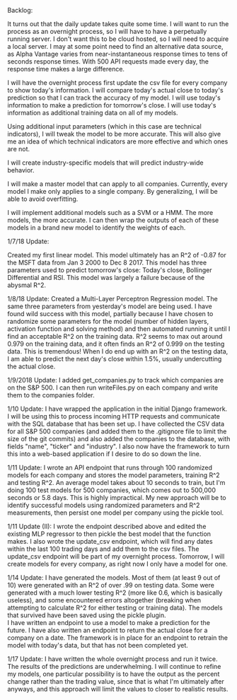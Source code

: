 Backlog:

It turns out that the daily update takes quite some time.  I will want to run the process as an overnight process, so I will have to have a perpetually running server.  I don't want this to be cloud hosted, so I will need to acquire a local server.  I may at some point need to find an alternative data source, as Alpha Vantage varies from near-instantaneous response times to tens of seconds response times.  With 500 API requests made every day, the response time makes a large difference.

I will have the overnight process first update the csv file for every company to show today's information.  I will compare today's actual close to today's prediction so that I can track the accuracy of my model.  I will use today's information to make a prediction for tomorrow's close.  I will use today's information as additional training data on all of my models.

Using additional input parameters (which in this case are technical indicators), I will tweak the model to be more accurate.  This will also give me an idea of which technical indicators are more effective and which ones are not.

I will create industry-specific models that will predict industry-wide behavior.

I will make a master model that can apply to all companies.  Currently, every model I make only applies to a single company.  By generalizing, I will be able to avoid overfitting.

I will implement additional models such as a SVM or a HMM.  The more models, the more accurate.  I can then wrap the outputs of each of these models in a brand new model to identify the weights of each.

1/7/18 Update:

Created my first linear model.  This model ultimately has an R^2 of -0.87 for the MSFT data from Jan 3 2000 to Dec 8 2017.  This model has three parameters used to predict tomorrow's close: Today's close, Bollinger Differential and RSI.  This model was largely a failure because of the abysmal R^2.  

1/8/18 Update:
Created a Multi-Layer Perceptron Regression model.  The same three parameters from yesterday's model are being used.  I have found wild success with this model, partially because I have chosen to randomize some parameters for the model (number of hidden layers, activation function and solving method) and then automated running it until I find an acceptable R^2 on the training data.  R^2 seems to max out around 0.979 on the training data, and it often finds an R^2 of 0.999 on the testing data.  This is tremendous!  When I do end up with an R^2 on the testing data, I am able to predict the next day's close within 1.5%, usually undercutting the actual close.  

1/9/2018 Update:
I added get_companies.py to track which companies are on the S&P 500.  I can then run writeFiles.py on each company and write them to the companies folder.  


1/10 Update:
I have wrapped the application in the initial Django framework.  I will be using this to process incoming HTTP requests and communicate with the SQL database that has been set up.  I have collected the CSV data for all S&P 500 companies (and added them to the .gitignore file to limit the size of the git commits) and also added the companies to the database, with fields "name", "ticker" and "industry".  I also now have the framework to turn this into a web-based application if I desire to do so down the line.

1/11 Update:
I wrote an API endpoint that runs through 100 randomized models for each company and stores the model parameters, training R^2 and testing R^2.  An average model takes about 10 seconds to train, but I'm doing 100 test models for 500 companies, which comes out to 500,000 seconds or 5.8 days.  This is highly impractical.  My new approach will be to identify successful models using randomized parameters and R^2 measurements, then persist one model per company using the pickle tool.

1/11 Update (II):
I wrote the endpoint described above and edited the existing MLP regressor to then pickle the best model that the function makes.  I also wrote the update_csv endpoint, which will find any dates within the last 100 trading days and add them to the csv files.  The update_csv endpoint will be part of my overnight process.  Tomorrow, I will create models for every company, as right now I only have a model for one.

1/14 Update:
I have generated the models.  Most of them (at least 9 out of 10) were generated with an R^2 of over .99 on testing data.  Some were generated with a much lower testing R^2 (more like 0.6, which is basically useless), and some encountered errors altogether (breaking when attempting to calculate R^2 for either testing or training data).  The models that survived have been saved using the pickle plugin.  
I have written an endpoint to use a model to make a prediction for the future.  I have also written an endpoint to return the actual close for a company on a date.  The framework is in place for an endpoint to retrain the model with today's data, but that has not been completed yet.

1/17 Update:
I have written the whole overnight process and run it twice.  The results of the predictions are underwhelming.  I will continue to refine my models, one particular possibility is to have the output as the percent change rather than the trading value, since that is what I'm ultimately after anyways, and this approach will limit the values to closer to realistic results.
